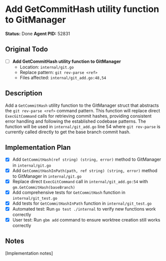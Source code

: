 # Add GetCommitHash utility function to GitManager
**Status:** Done
**Agent PID:** 52831

## Original Todo
- [ ] **Add GetCommitHash utility function to GitManager**
  - Location: `internal/git.go`
  - Replace pattern: `git rev-parse <ref>`
  - Files affected: `internal/git_add.go:48,54`

## Description
Add a `GetCommitHash` utility function to the GitManager struct that abstracts the `git rev-parse <ref>` command pattern. This function will replace direct `ExecGitCommand` calls for retrieving commit hashes, providing consistent error handling and following the established codebase patterns. The function will be used in `internal/git_add.go` line 54 where `git rev-parse` is currently called directly to get the base branch commit hash.

## Implementation Plan
- [x] Add `GetCommitHash(ref string) (string, error)` method to GitManager in `internal/git.go`
- [x] Add `GetCommitHashInPath(path, ref string) (string, error)` method to GitManager in `internal/git.go` 
- [x] Replace direct `ExecGitCommand` call in `internal/git_add.go:54` with `gm.GetCommitHash(baseBranch)`
- [x] Add comprehensive tests for `GetCommitHash` function in `internal/git_test.go`
- [x] Add tests for `GetCommitHashInPath` function in `internal/git_test.go`
- [x] Automated test: Run `go test ./internal` to verify new functions work correctly
- [x] User test: Run `gbm add` command to ensure worktree creation still works correctly

## Notes
[Implementation notes]